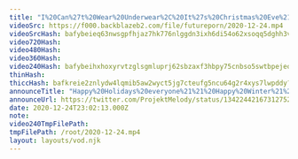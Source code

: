 ```yaml
---
title: "I%20Can%27t%20Wear%20Underwear%2C%20It%27s%20Christmas%20Eve%21"
videoSrc: https://f000.backblazeb2.com/file/futureporn/2020-12-24.mp4
videoSrcHash: bafybeieq63nwsgpfhjaz7hk776nlggdn3ixh6di54o62xsoqq5dghh3vni?filename=projektmelody-chaturbate-20201224T230213Z-source.mp4
video720Hash: 
video480Hash: 
video360Hash: 
video240Hash: bafybeihxhoxyrvtzglsgmluprj62sbzaxf3hbpy75cnbso5swtbpejeoma?filename=projektmelody-chaturbate-20201224T230213Z-240p.mp4
thinHash: 
thiccHash: bafkreie2znlydw4lqmib5aw2wyct5jg7cteufg5ncu64g2r4xys7lwpddy?filename=20201224T230213Z-thicc.jpg
announceTitle: "Happy%20Holidays%20everyone%21%21%20Happy%20Winter%21%20For%20all%20the%20good%20boys%20and%20girls%20who%20are%20bored%20today%2C%20why%20not%20spend%20some%20time%20with%20your%20girl%20Mel"
announceUrl: https://twitter.com/ProjektMelody/status/1342244216731275265
date: 2020-12-24T23:02:13.000Z
note: 
video240TmpFilePath: 
tmpFilePath: /root/2020-12-24.mp4
layout: layouts/vod.njk
---
```

